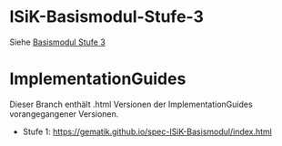 # ISiK-Basismodul-Stufe-3

Siehe [Basismodul Stufe 3](https://simplifier.net/isik-basis-v3)

# ImplementationGuides

Dieser Branch enthält .html Versionen der ImplementationGuides vorangegangener Versionen. 

- Stufe 1: https://gematik.github.io/spec-ISiK-Basismodul/index.html
